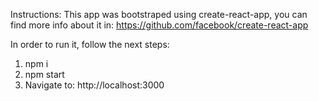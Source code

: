 Instructions:
This app was bootstraped using create-react-app, you can find more info about it in:
https://github.com/facebook/create-react-app

In order to run it, follow the next steps:

1. npm i
2. npm start
3. Navigate to: http://localhost:3000
